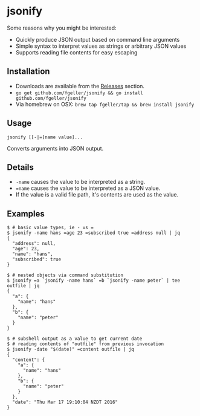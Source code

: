 # jsonify

Some reasons why you might be interested:

* Quickly produce JSON output based on command line arguments
* Simple syntax to interpret values as strings or arbitrary JSON values
* Supports reading file contents for easy escaping

## Installation

* Downloads are available from the [Releases](https://github.com/fgeller/jsonify/releases) section.
* `go get github.com/fgeller/jsonify && go install github.com/fgeller/jsonify`
* Via homebrew on OSX: `brew tap fgeller/tap && brew install jsonify`

## Usage

    jsonify [[-|=]name value]...

Converts arguments into JSON output.

## Details

* `-name` causes the value to be interpreted as a string.
* `=name` causes the value to be interpreted as a JSON value.
* If the value is a valid file path, it's contents are used as the value.

## Examples

    $ # basic value types, ie - vs =
    $ jsonify -name hans =age 23 =subscribed true =address null | jq
    {
      "address": null,
      "age": 23,
      "name": "hans",
      "subscribed": true
    }

    $ # nested objects via command substitution
    $ jsonify =a `jsonify -name hans` =b `jsonify -name peter` | tee outfile | jq
    {
      "a": {
        "name": "hans"
      },
      "b": {
        "name": "peter"
      }
    }

    $ # subshell output as a value to get current date
    $ # reading contents of "outfile" from previous invocation
    $ jsonify -date "$(date)" =content outfile | jq
    {
      "content": {
        "a": {
          "name": "hans"
        },
        "b": {
          "name": "peter"
        }
      },
      "date": "Thu Mar 17 19:10:04 NZDT 2016"
    }

